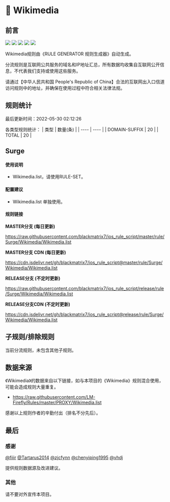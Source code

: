 # 🧸 Wikimedia

## 前言

![](https://shields.io/badge/-移除重复规则-ff69b4) ![](https://shields.io/badge/-DOMAIN与DOMAIN--SUFFIX合并-green) ![](https://shields.io/badge/-DOMAIN--SUFFIX间合并-critical) ![](https://shields.io/badge/-DOMAIN--SUFFIX与DOMAIN--KEYWORD合并-blue) ![](https://shields.io/badge/-IP--CIDR(6)合并-blueviolet) 

Wikimedia规则由《RULE GENERATOR 规则生成器》自动生成。

分流规则是互联网公共服务的域名和IP地址汇总，所有数据均收集自互联网公开信息，不代表我们支持或使用这些服务。

请通过【中华人民共和国 People's Republic of China】合法的互联网出入口信道访问规则中的地址，并确保在使用过程中符合相关法律法规。

## 规则统计

最后更新时间：2022-05-30 02:12:26

各类型规则统计：
| 类型 | 数量(条)  | 
| ---- | ----  |
| DOMAIN-SUFFIX | 20  | 
| TOTAL | 20  | 


## Surge 

#### 使用说明
- Wikimedia.list，请使用RULE-SET。

#### 配置建议
- Wikimedia.list 单独使用。

#### 规则链接
**MASTER分支 (每日更新)**

https://raw.githubusercontent.com/blackmatrix7/ios_rule_script/master/rule/Surge/Wikimedia/Wikimedia.list

**MASTER分支 CDN (每日更新)**

https://cdn.jsdelivr.net/gh/blackmatrix7/ios_rule_script@master/rule/Surge/Wikimedia/Wikimedia.list

**RELEASE分支 (不定时更新)**

https://raw.githubusercontent.com/blackmatrix7/ios_rule_script/release/rule/Surge/Wikimedia/Wikimedia.list

**RELEASE分支CDN (不定时更新)**

https://cdn.jsdelivr.net/gh/blackmatrix7/ios_rule_script@release/rule/Surge/Wikimedia/Wikimedia.list

## 子规则/排除规则


当前分流规则，未包含其他子规则。

## 数据来源

《Wikimedia》的数据来自以下链接，如与本项目的《Wikimedia》规则混合使用，可能会造成规则大量重复。

- https://raw.githubusercontent.com/LM-Firefly/Rules/master/PROXY/Wikimedia.list


感谢以上规则作者的辛勤付出（排名不分先后）。

## 最后

### 感谢

[@fiiir](https://github.com/fiiir) [@Tartarus2014](https://github.com/Tartarus2014) [@zjcfynn](https://github.com/zjcfynn) [@chenyiping1995](https://github.com/chenyiping1995) [@vhdj](https://github.com/vhdj)

提供规则数据源及改进建议。

### 其他

请不要对外宣传本项目。